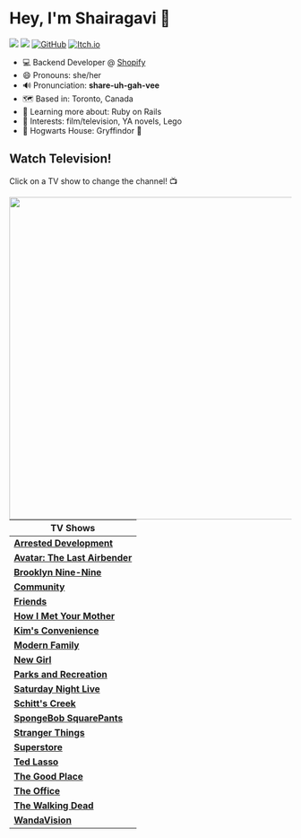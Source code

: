 # Hey, I'm Shairagavi :wave:

[<img src="https://img.shields.io/badge/Gmail-D14836?style=for-the-badge&logo=gmail&logoColor=white"/>](mailto:Shairagavi333@gmail.com) [<img src="https://img.shields.io/badge/linkedin%20-%230077B5.svg?&style=for-the-badge&logo=linkedin&logoColor=white"/>](https://www.linkedin.com/in/shairagavi-selvachandran-009458176/) [<img alt="GitHub" src="https://img.shields.io/badge/github%20-%23121011.svg?&style=for-the-badge&logo=github&logoColor=white"/>](https://github.com/shairagavi) [<img alt="Itch.io" src="https://img.shields.io/badge/Itch%20-%23FF0B34.svg?&style=for-the-badge&logo=Itch.io&logoColor=white"/>](https://shairagavi.itch.io/)

- 💻 Backend Developer @ [Shopify](https://www.shopify.ca/)
- 😄 Pronouns: she/her
- 🔊 Pronunciation: **share-uh-gah-vee**
- 🗺 Based in: Toronto, Canada
- 🌱 Learning more about: Ruby on Rails
- 💜 Interests: film/television, YA novels, Lego
- 🏰 Hogwarts House: Gryffindor 🦁

## Watch Television!
Click on a TV show to change the channel! 📺

<img align="right" width="575" src="https://media0.giphy.com/media/pRIV7FQmWaSTDPWbYE/giphy.gif?cid=82ea943c5ai984kvrqk1h04s8aa5zh18b9oxomt49e8wwipe&ep=v1_gifs_random&rid=giphy.gif&ct=g">

TV Shows | 
-------- |
[**Arrested Development**](https://github.com/shairagavi/shairagavi/issues/new?title=arrested-development&body=Click+`Submit+new+issue`+to+change+the+channel!) |
[**Avatar: The Last Airbender**](https://github.com/shairagavi/shairagavi/issues/new?title=avatar-the-last-airbender&body=Click+`Submit+new+issue`+to+change+the+channel!) | 
[**Brooklyn Nine-Nine**](https://github.com/shairagavi/shairagavi/issues/new?title=brooklyn-nine-nine&body=Click+`Submit+new+issue`+to+change+the+channel!) | 
[**Community**](https://github.com/shairagavi/shairagavi/issues/new?title=community&body=Click+`Submit+new+issue`+to+change+the+channel!) | 
[**Friends**](https://github.com/shairagavi/shairagavi/issues/new?title=friends&body=Click+`Submit+new+issue`+to+change+the+channel!) | 
[**How I Met Your Mother**](https://github.com/shairagavi/shairagavi/issues/new?title=how-i-met-your-mother&body=Click+`Submit+new+issue`+to+change+the+channel!) | 
[**Kim's Convenience**](https://github.com/shairagavi/shairagavi/issues/new?title=kims-convenience&body=Click+`Submit+new+issue`+to+change+the+channel!) | 
[**Modern Family**](https://github.com/shairagavi/shairagavi/issues/new?title=modern-family&body=Click+`Submit+new+issue`+to+change+the+channel!) | 
[**New Girl**](https://github.com/shairagavi/shairagavi/issues/new?title=new-girl&body=Click+`Submit+new+issue`+to+change+the+channel!) | 
[**Parks and Recreation**](https://github.com/shairagavi/shairagavi/issues/new?title=parks-and-recreation&body=Click+`Submit+new+issue`+to+change+the+channel!) | 
[**Saturday Night Live**](https://github.com/shairagavi/shairagavi/issues/new?title=saturday-night-live&body=Click+`Submit+new+issue`+to+change+the+channel!) | 
[**Schitt's Creek**](https://github.com/shairagavi/shairagavi/issues/new?title=schitts-creek&body=Click+`Submit+new+issue`+to+change+the+channel!) |
[**SpongeBob SquarePants**](https://github.com/shairagavi/shairagavi/issues/new?title=spongebob&body=Click+`Submit+new+issue`+to+change+the+channel!) |
[**Stranger Things**](https://github.com/shairagavi/shairagavi/issues/new?title=stranger-things&body=Click+`Submit+new+issue`+to+change+the+channel!) |
[**Superstore**](https://github.com/shairagavi/shairagavi/issues/new?title=superstore&body=Click+`Submit+new+issue`+to+change+the+channel!) |
[**Ted Lasso**](https://github.com/shairagavi/shairagavi/issues/new?title=ted-lasso&body=Click+`Submit+new+issue`+to+change+the+channel!) |
[**The Good Place**](https://github.com/shairagavi/shairagavi/issues/new?title=the-good-place&body=Click+`Submit+new+issue`+to+change+the+channel!) |
[**The Office**](https://github.com/shairagavi/shairagavi/issues/new?title=the-office&body=Click+`Submit+new+issue`+to+change+the+channel!) |
[**The Walking Dead**](https://github.com/shairagavi/shairagavi/issues/new?title=the-walking-dead&body=Click+`Submit+new+issue`+to+change+the+channel!) |
[**WandaVision**](https://github.com/shairagavi/shairagavi/issues/new?title=wandavision&body=Click+`Submit+new+issue`+to+change+the+channel!) |

